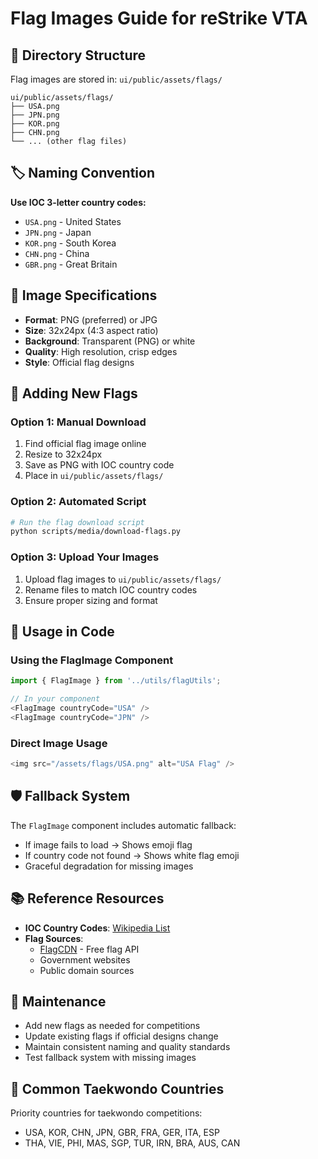# Flag Images Guide for reStrike VTA

## 📁 Directory Structure

Flag images are stored in: `ui/public/assets/flags/`

```
ui/public/assets/flags/
├── USA.png
├── JPN.png
├── KOR.png
├── CHN.png
└── ... (other flag files)
```

## 🏷️ Naming Convention

**Use IOC 3-letter country codes:**
- `USA.png` - United States
- `JPN.png` - Japan
- `KOR.png` - South Korea
- `CHN.png` - China
- `GBR.png` - Great Britain

## 🎨 Image Specifications

- **Format**: PNG (preferred) or JPG
- **Size**: 32x24px (4:3 aspect ratio)
- **Background**: Transparent (PNG) or white
- **Quality**: High resolution, crisp edges
- **Style**: Official flag designs

## 🔧 Adding New Flags

### Option 1: Manual Download
1. Find official flag image online
2. Resize to 32x24px
3. Save as PNG with IOC country code
4. Place in `ui/public/assets/flags/`

### Option 2: Automated Script
```bash
# Run the flag download script
python scripts/media/download-flags.py
```

### Option 3: Upload Your Images
1. Upload flag images to `ui/public/assets/flags/`
2. Rename files to match IOC country codes
3. Ensure proper sizing and format

## 🔗 Usage in Code

### Using the FlagImage Component
```typescript
import { FlagImage } from '../utils/flagUtils';

// In your component
<FlagImage countryCode="USA" />
<FlagImage countryCode="JPN" />
```

### Direct Image Usage
```typescript
<img src="/assets/flags/USA.png" alt="USA Flag" />
```

## 🛡️ Fallback System

The `FlagImage` component includes automatic fallback:
- If image fails to load → Shows emoji flag
- If country code not found → Shows white flag emoji
- Graceful degradation for missing images

## 📚 Reference Resources

- **IOC Country Codes**: [Wikipedia List](https://en.wikipedia.org/wiki/List_of_IOC_country_codes)
- **Flag Sources**: 
  - [FlagCDN](https://flagcdn.com/) - Free flag API
  - Government websites
  - Public domain sources

## 🔄 Maintenance

- Add new flags as needed for competitions
- Update existing flags if official designs change
- Maintain consistent naming and quality standards
- Test fallback system with missing images

## 🎯 Common Taekwondo Countries

Priority countries for taekwondo competitions:
- USA, KOR, CHN, JPN, GBR, FRA, GER, ITA, ESP
- THA, VIE, PHI, MAS, SGP, TUR, IRN, BRA, AUS, CAN 